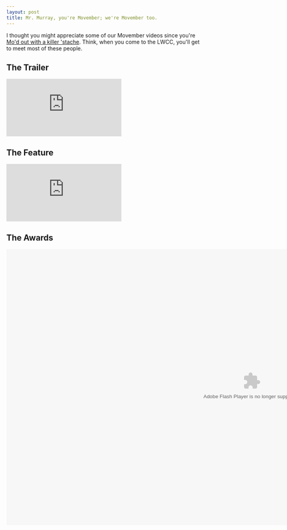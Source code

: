 ```yaml
---
layout: post
title: Mr. Murray, you're Movember; we're Movember too.
---
```

I thought you might appreciate some of our Movember videos since you're [Mo'd out with a killer 'stache](2012/11/27/it-looks-like-you-have-a-movember-stache/). Think, when you come to the LWCC, you'll get to meet most of these people.

## The Trailer
<div class="embed-container">
  <iframe src="http://www.youtube.com/embed/R2RPFjUF1_U" frameborder="0"> </iframe>
</div>

## The Feature
<div class="embed-container">
  <iframe src="http://www.youtube.com/embed/ZVFwzxd3I4M" frameborder="0"> </iframe>
</div>

## The Awards
<div class="embed-container">
  <object><param name="allowfullscreen" value="true"></param><param name="movie" value="https://www.facebook.com/v/10100482745640926"></param><embed src="https://www.facebook.com/v/10100482745640926" type="application/x-shockwave-flash" allowfullscreen="1" width="1280" height="720"></embed></object>
</div>